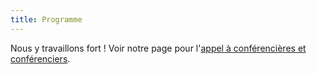 ```yaml
---
title: Programme
---
```


Nous y travaillons fort ! Voir notre page pour l'[appel à conférencières et conférenciers](cfp.md).